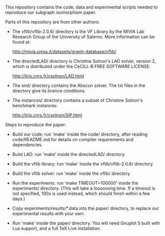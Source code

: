 This repository contains the code, data and experimental scripts needed to
reproduce our subgraph isomorphism paper.

Parts of this repository are from other authors:

 * The vflib/vflib-2.0.6/ directory is the VF Library by the MIVIA Lab Research
   Group of the University of Salerno. More information can be found at:

    http://mivia.unisa.it/datasets/graph-database/vflib/

 * The directedLAD/ directory is Christine Solnon's LAD solver, version 2,
   which is distributed under the CeCILL-B FREE SOFTWARE LICENSE:

    http://liris.cnrs.fr/csolnon/LAD.html

 * The snd/ directory contains the Abscon solver. The txt files in the
   directory give its licence conditions.

 * The instances/ directory contains a subset of Christine Solnon's benchmark
   instances:

    http://liris.cnrs.fr/csolnon/SIP.html

Steps to reproduce the paper:

 * Build our code: run 'make' inside the code/ directory, after reading
   code/README.md for details on compiler requirements and dependencies.

 * Build LAD: run 'make' inside the directedLAD/ directory.

 * Build the vflib library: run 'make' inside the vflib/vflib-2.0.6/ directory.

 * Build the vflib solver: run 'make' inside the vflib/ directory.

 * Run the experiments: run 'make TIMEOUT=100000' inside the experiments/
   directory. (This will take a loooooong time. If a timeout is not specified,
   100s is used instead, which should finish within a few days.)

 * Copy experiments/results/*.data into the paper/ directory, to replace our
   experimental results with your own.

 * Run 'make' inside the paper/ directory. You will need Gnuplot 5 built with
   Lua support, and a full TeX Live installation.

